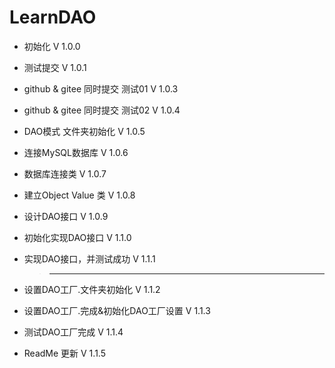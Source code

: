# LearnDAO
* 初始化 V 1.0.0
* 测试提交 V 1.0.1
* github & gitee 同时提交 测试01 V 1.0.3
* github & gitee 同时提交 测试02 V 1.0.4
* DAO模式 文件夹初始化 V 1.0.5
* 连接MySQL数据库 V 1.0.6
* 数据库连接类 V 1.0.7
* 建立Object Value 类 V 1.0.8
* 设计DAO接口 V 1.0.9
* 初始化实现DAO接口 V 1.1.0
* 实现DAO接口，并测试成功 V 1.1.1

    > ---

* 设置DAO工厂.文件夹初始化 V 1.1.2
* 设置DAO工厂.完成&初始化DAO工厂设置 V 1.1.3
* 测试DAO工厂完成 V 1.1.4

* ReadMe 更新 V 1.1.5